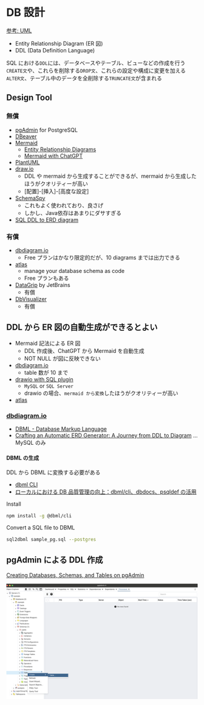 # DB 設計

[参考: UML](../uml/README.md)

- Entity Relationship Diagram (ER 図)
- DDL (Data Definition Language)

SQL における`DDL`には、データベースやテーブル、ビューなどの作成を行う`CREATE文`や、これらを削除する`DROP文`、これらの設定や構成に変更を加える`ALTER文`、テーブル中のデータを全削除する`TRUNCATE文`が含まれる

## Design Tool

### 無償

- [pgAdmin](https://www.pgadmin.org/) for PostgreSQL
- [DBeaver](https://dbeaver.io/)
- [Mermaid](https://mermaid.js.org/syntax/entityRelationshipDiagram.html)
  - [Entity Relationship Diagrams](https://mermaid.js.org/syntax/entityRelationshipDiagram.html)
  - [Mermaid with ChatGPT](https://www.mermaidchart.com/landing)
- [PlantUML](https://plantuml.com/ja-dark/ie-diagram)
- [draw.io](https://app.diagrams.net/)
  - DDL や mermaid から生成することができるが、mermaid から生成したほうがクオリティーが高い
  - [配置]-[挿入]-[高度な設定]
- [SchemaSpy](https://schemaspy.org/)
  - これもよく使われており、良さげ
  - しかし、Java依存はあまりにダサすぎる
- [SQL DDL to ERD diagram](https://www.devtoolsdaily.com/sql/ddl-to-diagram/)

### 有償

- [dbdiagram.io](https://dbdiagram.io/home)
  - Free プランはかなり限定的だが、10 diagrams までは出力できる
- [atlas](https://atlasgo.io/)
  - manage your database schema as code
  - Free プランもある
- [DataGrip](https://www.jetbrains.com/ja-jp/datagrip/) by JetBrains
  - 有償
- [DbVisualizer](https://www.dbvis.com/)
  - 有償

## DDL から ER 図の自動生成ができるとよい

- Mermaid 記法による ER 図
  - DDL 作成後、ChatGPT から Mermaid を自動生成
  - NOT NULL が図に反映できない
- [dbdiagram.io](https://dbdiagram.io/home)
  - table 数が 10 まで
- [drawio with SQL plugin](https://www.drawio.com/doc/faq/sql-plugin)
  - `MySQL` or `SQL Server`
  - drawio の場合、`mermaid から変換`したほうがクオリティーが高い
- [atlas](https://atlasgo.io/)

### [dbdiagram.io](https://dbdiagram.io/home)

- [DBML - Database Markup Language](https://dbml.dbdiagram.io/home/)
- [Crafting an Automatic ERD Generator: A Journey from DDL to Diagram](https://devtoolsdaily.medium.com/crafting-an-automatic-erd-generator-a-journey-from-ddl-to-diagram-83cc5da8cab7) ... MySQL のみ

#### DBML の生成

DDL から DBML に変換する必要がある

- [dbml CLI](https://dbml.dbdiagram.io/cli)
- [ローカルにおける DB 品質管理の向上：dbml/cli、dbdocs、psqldef の活用](https://zenn.dev/coffee_break/articles/25a26cc7622e8c)

Install

```sh
npm install -g @dbml/cli
```

Convert a SQL file to DBML

```sh
sql2dbml sample_pg.sql --postgres
```

## pgAdmin による DDL 作成

[Creating Databases, Schemas, and Tables on pgAdmin](https://www.youtube.com/watch?v=6DzCWzeVFD0)

![pgadmin gui](../images/pgadmin4-create-table.png "pgadmin gui")
